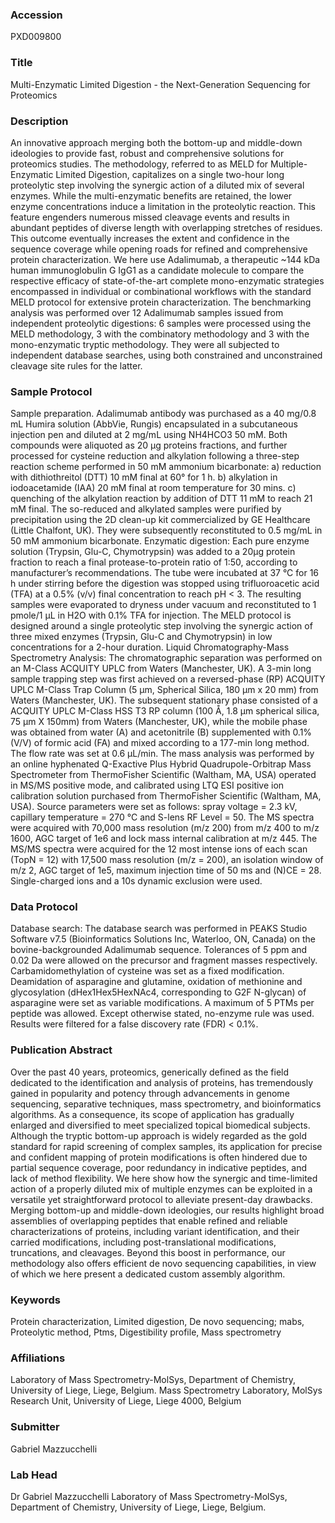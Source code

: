 ### Accession
PXD009800

### Title
Multi-Enzymatic Limited Digestion - the Next-Generation Sequencing for Proteomics

### Description
An innovative approach merging both the bottom-up and middle-down ideologies to provide fast, robust and comprehensive solutions for proteomics studies. The methodology, referred to as MELD for Multiple-Enzymatic Limited Digestion, capitalizes on a single two-hour long proteolytic step involving the synergic action of a diluted mix of several enzymes. While the multi-enzymatic benefits are retained, the lower enzyme concentrations induce a limitation in the proteolytic reaction. This feature engenders numerous missed cleavage events and results in abundant peptides of diverse length with overlapping stretches of residues. This outcome eventually increases the extent and confidence in the sequence coverage while opening roads for refined and comprehensive protein characterization. We here use Adalimumab, a therapeutic ~144 kDa human immunoglobulin G IgG1 as a candidate molecule to compare the respective efficacy of state-of-the-art complete mono-enzymatic strategies encompassed in individual or combinational workflows with the standard MELD protocol for extensive protein characterization. The benchmarking analysis was performed over 12 Adalimumab samples issued from independent proteolytic digestions: 6 samples were processed using the MELD methodology, 3 with the combinatory methodology and 3 with the mono-enzymatic tryptic methodology. They were all subjected to independent database searches, using both constrained and unconstrained cleavage site rules for the latter.

### Sample Protocol
Sample preparation. Adalimumab antibody was purchased as a 40 mg/0.8 mL Humira solution (AbbVie, Rungis) encapsulated in a subcutaneous injection pen and diluted at 2 mg/mL using NH4HCO3 50 mM. Both compounds were aliquoted as 20 µg proteins fractions, and further processed for cysteine reduction and alkylation following a three-step reaction scheme performed in 50 mM ammonium bicarbonate:  a) reduction with dithiothreitol (DTT) 10 mM final at 60° for 1 h.  b) alkylation in iodoacetamide (IAA) 20 mM final at room temperature for 30 mins.  c) quenching of the alkylation reaction by addition of DTT 11 mM to reach 21 mM final.  The so-reduced and alkylated samples were purified by precipitation using the 2D clean-up kit commercialized by GE Healthcare (Little Chalfont, UK). They were subsequently reconstituted to 0.5 mg/mL in 50 mM ammonium bicarbonate.   Enzymatic digestion: Each pure enzyme solution (Trypsin, Glu-C, Chymotrypsin) was added to a 20µg protein fraction to reach a final protease-to-protein ratio of 1:50, according to manufacturer’s recommendations. The tube were incubated at 37 °C for 16 h under stirring before the digestion was stopped using trifluoroacetic acid (TFA) at a 0.5% (v/v) final concentration to reach pH < 3. The resulting samples were evaporated to dryness under vacuum and reconstituted to 1 pmole/1 µL in H2O with 0.1% TFA for injection.  The MELD protocol is designed around a single proteolytic step involving the synergic action of three mixed enzymes (Trypsin, Glu-C and Chymotrypsin) in low concentrations for a 2-hour duration.  Liquid Chromatography-Mass Spectrometry Analysis: The chromatographic separation was performed on an M-Class ACQUITY UPLC from Waters (Manchester, UK). A 3-min long sample trapping step was first achieved on a reversed-phase (RP) ACQUITY UPLC M-Class Trap Column (5 µm, Spherical Silica, 180 µm x 20 mm) from Waters (Manchester, UK). The subsequent stationary phase consisted of a ACQUITY UPLC M-Class HSS T3 RP column (100 Å, 1.8 µm spherical silica, 75 µm X 150mm) from Waters (Manchester, UK), while the mobile phase was obtained from water (A) and acetonitrile (B) supplemented with 0.1% (V/V) of formic acid (FA) and mixed according to a 177-min long method. The flow rate was set at 0.6 µL/min. The mass analysis was performed by an online hyphenated Q-Exactive Plus Hybrid Quadrupole-Orbitrap Mass Spectrometer from ThermoFisher Scientific (Waltham, MA, USA) operated in MS/MS positive mode, and calibrated using LTQ ESI positive ion calibration solution purchased from ThermoFisher Scientific (Waltham, MA, USA). Source parameters were set as follows: spray voltage = 2.3 kV, capillary temperature = 270 °C and S-lens RF Level = 50. The MS spectra were acquired with 70,000 mass resolution (m/z 200) from m/z 400 to m/z 1600, AGC target of 1e6 and lock mass internal calibration at m/z 445. The MS/MS spectra were acquired for the 12 most intense ions of each scan (TopN = 12) with 17,500 mass resolution (m/z = 200), an isolation window of m/z 2, AGC target of 1e5, maximum injection time of 50 ms and (N)CE = 28. Single-charged ions and a 10s dynamic exclusion were used.

### Data Protocol
Database search: The database search was performed in PEAKS Studio Software v7.5 (Bioinformatics Solutions Inc, Waterloo, ON, Canada) on the bovine-backgrounded Adalimumab sequence. Tolerances of 5 ppm and 0.02 Da were allowed on the precursor and fragment masses respectively. Carbamidomethylation of cysteine was set as a fixed modification. Deamidation of asparagine and glutamine, oxidation of methionine and glycosylation (dHex1Hex5HexNAc4, corresponding to G2F N-glycan) of asparagine were set as variable modifications. A maximum of 5 PTMs per peptide was allowed. Except otherwise stated, no-enzyme rule was used. Results were filtered for a false discovery rate (FDR) < 0.1%.

### Publication Abstract
Over the past 40 years, proteomics, generically defined as the field dedicated to the identification and analysis of proteins, has tremendously gained in popularity and potency through advancements in genome sequencing, separative techniques, mass spectrometry, and bioinformatics algorithms. As a consequence, its scope of application has gradually enlarged and diversified to meet specialized topical biomedical subjects. Although the tryptic bottom-up approach is widely regarded as the gold standard for rapid screening of complex samples, its application for precise and confident mapping of protein modifications is often hindered due to partial sequence coverage, poor redundancy in indicative peptides, and lack of method flexibility. We here show how the synergic and time-limited action of a properly diluted mix of multiple enzymes can be exploited in a versatile yet straightforward protocol to alleviate present-day drawbacks. Merging bottom-up and middle-down ideologies, our results highlight broad assemblies of overlapping peptides that enable refined and reliable characterizations of proteins, including variant identification, and their carried modifications, including post-translational modifications, truncations, and cleavages. Beyond this boost in performance, our methodology also offers efficient de novo sequencing capabilities, in view of which we here present a dedicated custom assembly algorithm.

### Keywords
Protein characterization, Limited digestion, De novo sequencing; mabs, Proteolytic method, Ptms, Digestibility profile, Mass spectrometry

### Affiliations
Laboratory of Mass Spectrometry-MolSys, Department of Chemistry, University of Liege, Liege, Belgium.
Mass Spectrometry Laboratory, MolSys Research Unit, University of Liege, Liege 4000, Belgium

### Submitter
Gabriel Mazzucchelli

### Lab Head
Dr Gabriel Mazzucchelli
Laboratory of Mass Spectrometry-MolSys, Department of Chemistry, University of Liege, Liege, Belgium.


